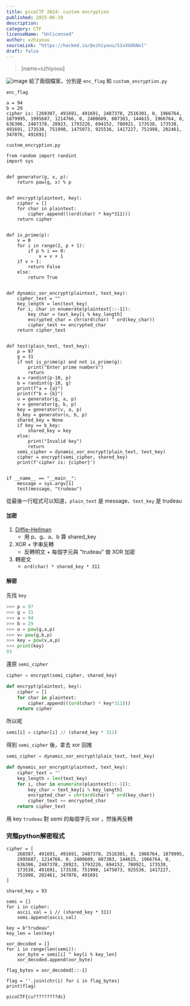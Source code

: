 ```yaml
---
title: picoCTF 2024: custom encryption
published: 2025-06-19
description: 
category: CTF
licenseName: "Unlicensed"
author: xzhiyouu
sourceLink: "https://hackmd.io/@xzhiyouu/S1xXGObNxl"
draft: false
---
```

>[name=xzhiyouu]


![image](https://hackmd.io/_uploads/SkkIfdZNgl.png)
給了兩個檔案，分別是 `enc_flag` 和 `custom_encryption.py`

`enc_flag`
```
a = 94
b = 29
cipher is: [260307, 491691, 491691, 2487378, 2516301, 0, 1966764, 1879995, 1995687, 1214766, 0, 2400609, 607383, 144615, 1966764, 0, 636306, 2487378, 28923, 1793226, 694152, 780921, 173538, 173538, 491691, 173538, 751998, 1475073, 925536, 1417227, 751998, 202461, 347076, 491691]
```
`custom_encryption.py`
```python=
from random import randint
import sys


def generator(g, x, p):
    return pow(g, x) % p


def encrypt(plaintext, key):
    cipher = []
    for char in plaintext:
        cipher.append(((ord(char) * key*311)))
    return cipher


def is_prime(p):
    v = 0
    for i in range(2, p + 1):
        if p % i == 0:
            v = v + 1
    if v > 1:
        return False
    else:
        return True


def dynamic_xor_encrypt(plaintext, text_key):
    cipher_text = ""
    key_length = len(text_key)
    for i, char in enumerate(plaintext[::-1]):
        key_char = text_key[i % key_length]
        encrypted_char = chr(ord(char) ^ ord(key_char))
        cipher_text += encrypted_char
    return cipher_text


def test(plain_text, text_key):
    p = 97
    g = 31
    if not is_prime(p) and not is_prime(g):
        print("Enter prime numbers")
        return
    a = randint(p-10, p)
    b = randint(g-10, g)
    print(f"a = {a}")
    print(f"b = {b}")
    u = generator(g, a, p)
    v = generator(g, b, p)
    key = generator(v, a, p)
    b_key = generator(u, b, p)
    shared_key = None
    if key == b_key:
        shared_key = key
    else:
        print("Invalid key")
        return
    semi_cipher = dynamic_xor_encrypt(plain_text, text_key)
    cipher = encrypt(semi_cipher, shared_key)
    print(f'cipher is: {cipher}')


if __name__ == "__main__":
    message = sys.argv[1]
    test(message, "trudeau")
```
從最後一行程式可以知道，`plain_text` 是 message、`text_key` 是 trudeau
#### 加密
1. [Diffie–Hellman](https://ithelp.ithome.com.tw/articles/10294073)
   *  用 p、g、a、b 算 shared_key
2. XOR + 字串反轉
   * 反轉明文 + 每個字元與 "trudeau" 做 XOR 加密
3. 轉密文
   * `ord(char) * shared_key * 311`
#### 解密
先找 `key`
```python
>>> p = 97
>>> g = 31
>>> a = 94
>>> b = 29
>>> u = pow(g,a,p)
>>> v= pow(g,b,p)
>>> key = pow(v,a,p)
>>> print(key)
93
```
還原 `semi_cipher`
```python
cipher = encrypt(semi_cipher, shared_key)
```
```python
def encrypt(plaintext, key):
    cipher = []
    for char in plaintext:
        cipher.append(((ord(char) * key*311)))
    return cipher
```
所以呢
```python
semi[i] = cipher[i] // (shared_key * 311)
```
得到 `semi_cipher` 後，拿去 xor 回推
```python
semi_cipher = dynamic_xor_encrypt(plain_text, text_key)
```
```python
def dynamic_xor_encrypt(plaintext, text_key):
    cipher_text = ""
    key_length = len(text_key)
    for i, char in enumerate(plaintext[::-1]):
        key_char = text_key[i % key_length]
        encrypted_char = chr(ord(char) ^ ord(key_char))
        cipher_text += encrypted_char
    return cipher_text
```
用 key `trudeau` 對 semi 的每個字元 xor ，然後再反轉

### 完整python解密程式
```python=
cipher = [
    260307, 491691, 491691, 2487378, 2516301, 0, 1966764, 1879995,
    1995687, 1214766, 0, 2400609, 607383, 144615, 1966764, 0,
    636306, 2487378, 28923, 1793226, 694152, 780921, 173538,
    173538, 491691, 173538, 751998, 1475073, 925536, 1417227,
    751998, 202461, 347076, 491691
]

shared_key = 93

semi = [] 
for i in cipher:
    ascii_val = i // (shared_key * 311)
    semi.append(ascii_val)

key = b"trudeau"
key_len = len(key)

xor_decoded = [] 
for i in range(len(semi)):
    xor_byte = semi[i] ^ key[i % key_len]
    xor_decoded.append(xor_byte)

flag_bytes = xor_decoded[::-1]

flag = ''.join(chr(i) for i in flag_bytes)
print(flag)
```

`picoCTF{cu?????????dc}`
